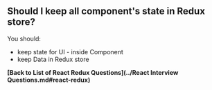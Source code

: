 ## Should I keep all component's state in Redux store?

You should:
* keep state for UI - inside Component
* keep Data in Redux store

**[Back to List of React Redux Questions](../React Interview Questions.md#react-redux)**
